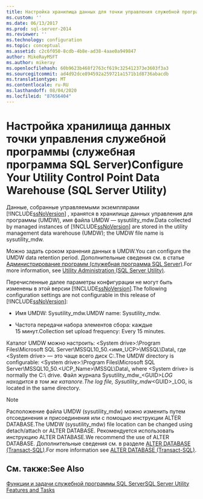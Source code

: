 ```yaml
---
title: Настройка хранилища данных для точки управления служебной программой (служебная программа SQL Server) | Документация Майкрософт
ms.custom: ''
ms.date: 06/13/2017
ms.prod: sql-server-2014
ms.reviewer: ''
ms.technology: configuration
ms.topic: conceptual
ms.assetid: c2c6f050-8cdb-4b8e-ad38-4aae0a949847
author: MikeRayMSFT
ms.author: mikeray
ms.openlocfilehash: 60b9623b468f2763cf619c325412373e3603f3a3
ms.sourcegitcommit: ad4d92dce894592a259721a1571b1d8736abacdb
ms.translationtype: MT
ms.contentlocale: ru-RU
ms.lasthandoff: 08/04/2020
ms.locfileid: "87656404"
---
```

# <a name="configure-your-utility-control-point-data-warehouse-sql-server-utility"></a><span data-ttu-id="75732-102">Настройка хранилища данных точки управления служебной программы (служебная программа SQL Server)</span><span class="sxs-lookup"><span data-stu-id="75732-102">Configure Your Utility Control Point Data Warehouse (SQL Server Utility)</span></span>
  <span data-ttu-id="75732-103">Данные, собранные управляемыми экземплярами [!INCLUDE[ssNoVersion](../../includes/ssnoversion-md.md)] , хранятся в хранилище данных управления для программы (UMDW), имя файла UMDW — sysutility_mdw.</span><span class="sxs-lookup"><span data-stu-id="75732-103">Data collected by managed instances of [!INCLUDE[ssNoVersion](../../includes/ssnoversion-md.md)] are stored in the utility management data warehouse (UMDW); the UMDW file name is sysutility_mdw.</span></span>  
  
 <span data-ttu-id="75732-104">Можно задать сроком хранения данных в UMDW.</span><span class="sxs-lookup"><span data-stu-id="75732-104">You can configure the UMDW data retention period.</span></span> <span data-ttu-id="75732-105">Дополнительные сведения см. в статье [Администрирование программ (служебная программа SQL Server)](../../database-engine/utility-administration-sql-server-utility.md).</span><span class="sxs-lookup"><span data-stu-id="75732-105">For more information, see [Utility Administration &#40;SQL Server Utility&#41;](../../database-engine/utility-administration-sql-server-utility.md).</span></span>  
  
 <span data-ttu-id="75732-106">Перечисленные далее параметры конфигурации не могут быть изменены в этой версии [!INCLUDE[ssNoVersion](../../includes/ssnoversion-md.md)].</span><span class="sxs-lookup"><span data-stu-id="75732-106">The following configuration settings are not configurable in this release of [!INCLUDE[ssNoVersion](../../includes/ssnoversion-md.md)]:</span></span>  
  
-   <span data-ttu-id="75732-107">Имя UMDW: Sysutility_mdw.</span><span class="sxs-lookup"><span data-stu-id="75732-107">UMDW name: Sysutility_mdw.</span></span>  
  
-   <span data-ttu-id="75732-108">Частота передачи набора элементов сбора: каждые 15 минут.</span><span class="sxs-lookup"><span data-stu-id="75732-108">Collection set upload frequency: Every 15 minutes.</span></span>  
  
 <span data-ttu-id="75732-109">Каталог UMDW можно настроить: \<System drive>:\Program Files\Microsoft SQL Server\MSSQL10_50.<имя_UCP>\MSSQL\Data\\, где \<System drive> — это чаще всего диск C:\.</span><span class="sxs-lookup"><span data-stu-id="75732-109">The UMDW directory is configurable: \<System drive>:\Program Files\Microsoft SQL Server\MSSQL10_50.<UCP_Name>\MSSQL\Data\\, where \<System drive> is normally the C:\ drive.</span></span> <span data-ttu-id="75732-110">Файл журнала Sysutility_mdw_\<GUID>_LOG находится в том же каталоге.</span><span class="sxs-lookup"><span data-stu-id="75732-110">The log file, Sysutility_mdw_\<GUID>_LOG, is located in the same directory.</span></span>  
  
> [!NOTE]  
>  <span data-ttu-id="75732-111">Расположение файла UMDW (sysutility_mdw) можно изменить путем отсоединения и присоединения или с помощью инструкции ALTER DATABASE.</span><span class="sxs-lookup"><span data-stu-id="75732-111">The UMDW (sysutility_mdw) file location can be changed using detach/attach or ALTER DATABASE.</span></span> <span data-ttu-id="75732-112">Рекомендуется использовать инструкцию ALTER DATABASE.</span><span class="sxs-lookup"><span data-stu-id="75732-112">We recommend the use of ALTER DATABASE.</span></span> <span data-ttu-id="75732-113">Дополнительные сведения см. в разделе [ALTER DATABASE (Transact-SQL)](/sql/t-sql/statements/alter-database-transact-sql).</span><span class="sxs-lookup"><span data-stu-id="75732-113">For more information see [ALTER DATABASE &#40;Transact-SQL&#41;](/sql/t-sql/statements/alter-database-transact-sql).</span></span>  
  
## <a name="see-also"></a><span data-ttu-id="75732-114">См. также:</span><span class="sxs-lookup"><span data-stu-id="75732-114">See Also</span></span>  
 [<span data-ttu-id="75732-115">Функции и задачи служебной программы SQL Server</span><span class="sxs-lookup"><span data-stu-id="75732-115">SQL Server Utility Features and Tasks</span></span>](sql-server-utility-features-and-tasks.md)  
  
  
